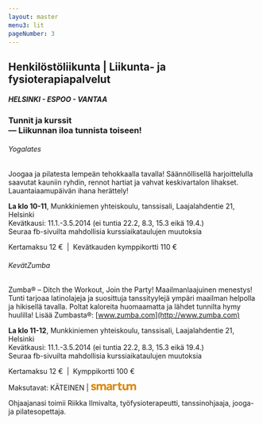 ```yaml
---
layout: master
menu3: lit
pageNumber: 3
---
```


## Henkilöstöliikunta | Liikunta- ja fysioterapiapalvelut

##### HELSINKI - ESPOO - VANTAA

### Tunnit ja kurssit<br>&mdash; Liikunnan iloa tunnista toiseen!

###### Yogalates

Joogaa ja pilatesta lempeän tehokkaalla tavalla! Säännöllisellä harjoittelulla saavutat kauniin ryhdin, rennot hartiat ja vahvat keskivartalon lihakset. Lauantaiaamupäivän ihana herättely!

**La klo 10-11**, Munkkiniemen yhteis­­­koulu, tanssisali, Laajalahdentie 21, Helsinki  
Kevätkausi: 11.1.-3.5.2014 (ei tuntia 22.2, 8.3, 15.3 eikä 19.4.)  
Seuraa fb-sivuilta mahdollisia kurssiaikataulujen muutoksia

Kertamaksu 12 € &nbsp;&#124; &nbsp;Kevätkauden kymppikortti 110 €


###### KevätZumba

Zumba® – Ditch the Workout, Join the Party!
Maailmanlaajuinen menestys! Tunti tarjoaa latinolajeja ja suosittuja tanssityylejä ympäri maailman helpolla ja hikisellä tavalla. Poltat kaloreita huomaamatta ja lähdet tunnilta hymy huulilla! 
Lisää Zumbasta®: [www.zumba.com](http://www.zumba.com)

**La klo 11-12**, Munkkiniemen yhteis­­­koulu, tanssisali, Laajalahdentie 21, Helsinki  
Kevätkausi: 11.1.-3.5.2014 (ei tuntia 22.2, 8.3, 15.3 eikä 19.4.)  
Seuraa fb-sivuilta mahdollisia kurssiaikataulujen muutoksia

Kertamaksu 12 € &nbsp;&#124; &nbsp;Kymppikortti 100 €

Maksutavat: KÄTEINEN &#124; ![smartum](images/smartum_logo.png?)

Ohjaajanasi toimii Riikka Ilmivalta, työfysioterapeutti, tanssinohjaaja, jooga- ja pilates­opettaja.
